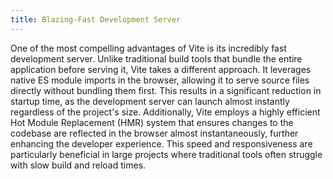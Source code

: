 ```yaml
---
title: Blazing-Fast Development Server
---
```


One of the most compelling advantages of Vite is its incredibly fast development
server. Unlike traditional build tools that bundle the entire application before
serving it, Vite takes a different approach. It leverages native ES module
imports in the browser, allowing it to serve source files directly without
bundling them first. This results in a significant reduction in startup time, as
the development server can launch almost instantly regardless of the project's
size. Additionally, Vite employs a highly efficient Hot Module Replacement (HMR)
system that ensures changes to the codebase are reflected in the browser almost
instantaneously, further enhancing the developer experience. This speed and
responsiveness are particularly beneficial in large projects where traditional
tools often struggle with slow build and reload times.
